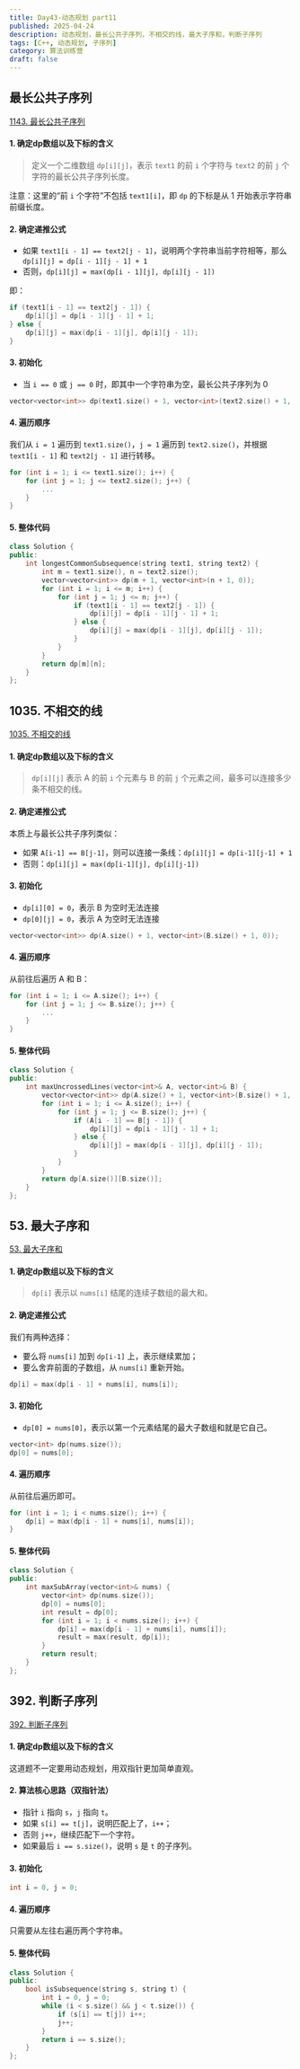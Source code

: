 ```yaml
---
title: Day43-动态规划 part11
published: 2025-04-24
description: 动态规划，最长公共子序列，不相交的线，最大子序和，判断子序列
tags: [C++, 动态规划, 子序列]
category: 算法训练营
draft: false
---
```


## 最长公共子序列

[1143. 最长公共子序列](https://leetcode.cn/problems/longest-common-subsequence/)

#### 1. 确定dp数组以及下标的含义

> 定义一个二维数组 `dp[i][j]`，表示 `text1` 的前 `i` 个字符与 `text2` 的前 `j` 个字符的最长公共子序列长度。

注意：这里的“前 `i` 个字符”不包括 `text1[i]`，即 `dp` 的下标是从 1 开始表示字符串前缀长度。

#### 2. 确定递推公式

- 如果 `text1[i - 1] == text2[j - 1]`，说明两个字符串当前字符相等，那么 `dp[i][j] = dp[i - 1][j - 1] + 1`
- 否则，`dp[i][j] = max(dp[i - 1][j], dp[i][j - 1])`

即：
```cpp
if (text1[i - 1] == text2[j - 1]) {
    dp[i][j] = dp[i - 1][j - 1] + 1;
} else {
    dp[i][j] = max(dp[i - 1][j], dp[i][j - 1]);
}
```

#### 3. 初始化

- 当 `i == 0` 或 `j == 0` 时，即其中一个字符串为空，最长公共子序列为 0

```cpp
vector<vector<int>> dp(text1.size() + 1, vector<int>(text2.size() + 1, 0));
```

#### 4. 遍历顺序

我们从 `i = 1` 遍历到 `text1.size()`，`j = 1` 遍历到 `text2.size()`，并根据 `text1[i - 1]` 和 `text2[j - 1]` 进行转移。

```cpp
for (int i = 1; i <= text1.size(); i++) {
    for (int j = 1; j <= text2.size(); j++) {
        ...
    }
}
```

#### 5. 整体代码

```cpp
class Solution {
public:
    int longestCommonSubsequence(string text1, string text2) {
        int m = text1.size(), n = text2.size();
        vector<vector<int>> dp(m + 1, vector<int>(n + 1, 0));
        for (int i = 1; i <= m; i++) {
            for (int j = 1; j <= n; j++) {
                if (text1[i - 1] == text2[j - 1]) {
                    dp[i][j] = dp[i - 1][j - 1] + 1;
                } else {
                    dp[i][j] = max(dp[i - 1][j], dp[i][j - 1]);
                }
            }
        }
        return dp[m][n];
    }
};
```

## 1035. 不相交的线

[1035. 不相交的线](https://leetcode.cn/problems/uncrossed-lines/)

#### 1. 确定dp数组以及下标的含义

> `dp[i][j]` 表示 A 的前 `i` 个元素与 B 的前 `j` 个元素之间，最多可以连接多少条不相交的线。

#### 2. 确定递推公式

本质上与最长公共子序列类似：
- 如果 `A[i-1] == B[j-1]`，则可以连接一条线：`dp[i][j] = dp[i-1][j-1] + 1`
- 否则：`dp[i][j] = max(dp[i-1][j], dp[i][j-1])`

#### 3. 初始化

- `dp[i][0] = 0`，表示 B 为空时无法连接
- `dp[0][j] = 0`，表示 A 为空时无法连接

```cpp
vector<vector<int>> dp(A.size() + 1, vector<int>(B.size() + 1, 0));
```

#### 4. 遍历顺序

从前往后遍历 A 和 B：
```cpp
for (int i = 1; i <= A.size(); i++) {
    for (int j = 1; j <= B.size(); j++) {
        ...
    }
}
```

#### 5. 整体代码

```cpp
class Solution {
public:
    int maxUncrossedLines(vector<int>& A, vector<int>& B) {
        vector<vector<int>> dp(A.size() + 1, vector<int>(B.size() + 1, 0));
        for (int i = 1; i <= A.size(); i++) {
            for (int j = 1; j <= B.size(); j++) {
                if (A[i - 1] == B[j - 1]) {
                    dp[i][j] = dp[i - 1][j - 1] + 1;
                } else {
                    dp[i][j] = max(dp[i - 1][j], dp[i][j - 1]);
                }
            }
        }
        return dp[A.size()][B.size()];
    }
};
```

## 53. 最大子序和

[53. 最大子序和](https://leetcode.cn/problems/maximum-subarray/)

#### 1. 确定dp数组以及下标的含义

> `dp[i]` 表示以 `nums[i]` 结尾的连续子数组的最大和。

#### 2. 确定递推公式

我们有两种选择：
- 要么将 `nums[i]` 加到 `dp[i-1]` 上，表示继续累加；
- 要么舍弃前面的子数组，从 `nums[i]` 重新开始。

```cpp
dp[i] = max(dp[i - 1] + nums[i], nums[i]);
```

#### 3. 初始化

- `dp[0] = nums[0]`，表示以第一个元素结尾的最大子数组和就是它自己。

```cpp
vector<int> dp(nums.size());
dp[0] = nums[0];
```

#### 4. 遍历顺序

从前往后遍历即可。

```cpp
for (int i = 1; i < nums.size(); i++) {
    dp[i] = max(dp[i - 1] + nums[i], nums[i]);
}
```

#### 5. 整体代码

```cpp
class Solution {
public:
    int maxSubArray(vector<int>& nums) {
        vector<int> dp(nums.size());
        dp[0] = nums[0];
        int result = dp[0];
        for (int i = 1; i < nums.size(); i++) {
            dp[i] = max(dp[i - 1] + nums[i], nums[i]);
            result = max(result, dp[i]);
        }
        return result;
    }
};
```

## 392. 判断子序列

[392. 判断子序列](https://leetcode.cn/problems/is-subsequence/)

#### 1. 确定dp数组以及下标的含义

这道题不一定要用动态规划，用双指针更加简单直观。

#### 2. 算法核心思路（双指针法）

- 指针 `i` 指向 `s`，`j` 指向 `t`。
- 如果 `s[i] == t[j]`，说明匹配上了，`i++`；
- 否则 `j++`，继续匹配下一个字符。
- 如果最后 `i == s.size()`，说明 `s` 是 `t` 的子序列。

#### 3. 初始化

```cpp
int i = 0, j = 0;
```

#### 4. 遍历顺序

只需要从左往右遍历两个字符串。

#### 5. 整体代码

```cpp
class Solution {
public:
    bool isSubsequence(string s, string t) {
        int i = 0, j = 0;
        while (i < s.size() && j < t.size()) {
            if (s[i] == t[j]) i++;
            j++;
        }
        return i == s.size();
    }
};
```
